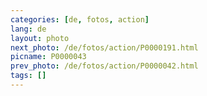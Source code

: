 ```yaml
---
categories: [de, fotos, action]
lang: de
layout: photo
next_photo: /de/fotos/action/P0000191.html
picname: P0000043
prev_photo: /de/fotos/action/P0000042.html
tags: []
---
```

